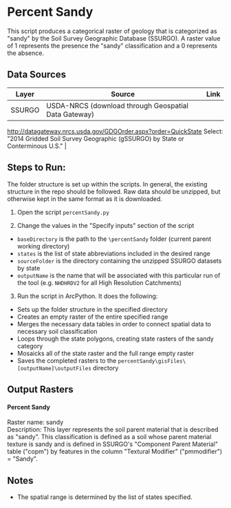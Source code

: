 Percent Sandy
=============

This script produces a categorical raster of geology that is categorized as 
"sandy" by the Soil Survey Geographic Database (SSURGO). A raster value of 
1 represents the presence the "sandy" classification and a 0 represents the 
absence.


## Data Sources
| Layer   | Source | Link |
|:-----:  | ------ | ---- |
| SSURGO  | USDA-NRCS (download through Geospatial Data Gateway) | 
http://datagateway.nrcs.usda.gov/GDGOrder.aspx?order=QuickState Select: 
"2014 Gridded Soil Survey Geographic (gSSURGO) by State or Conterminous U.S." |

## Steps to Run:

The folder structure is set up within the scripts. In general, the existing 
structure in the repo should be followed. Raw data should be unzipped, but 
otherwise kept in the same format as it is downloaded.

1. Open the script `percentSandy.py`

2. Change the values in the "Specify inputs" section of the script
 - `baseDirectory` is the path to the `\percentSandy` folder (current parent 
 working directory)
 - `states` is the list of state abbreviations included in the desired range
 - `sourceFolder` is the directory containing the unzipped SSURGO datasets by 
 state
 - `outputName` is the name that will be associated with this particular run 
 of the tool (e.g. `NHDHRDV2` for all High Resolution Catchments)

3. Run the script in ArcPython. It does the following:
 - Sets up the folder structure in the specified directory
 - Creates an empty raster of the entire specified range
 - Merges the necessary data tables in order to connect spatial data to 
 necessary soil classification
 - Loops through the state polygons, creating state rasters of the sandy category
 - Mosaicks all of the state raster and the full range empty raster
 - Saves the completed rasters to the 
 `percentSandy\gisFiles\[outputName]\outputFiles` directory

## Output Rasters

#### Percent Sandy
Raster name: sandy <br>
Description: This layer represents the soil parent material that is described as 
"sandy". This classification is defined as a soil whose parent material texture 
is sandy and is defined in SSURGO's "Component Parent Material" table ("copm") 
by features in the column "Textural Modifier" ("pmmodifier") = "Sandy". 


## Notes

- The spatial range is determined by the list of states specified.
